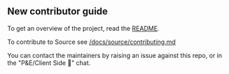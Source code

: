 ## New contributor guide

To get an overview of the project, read the [README](README.md).

To contribute to Source see [/docs/source/contributing.md](/docs/source/contributing.md)

You can contact the maintainers by raising an issue against this repo, or in the "P&E/Client Side 📲" chat.
